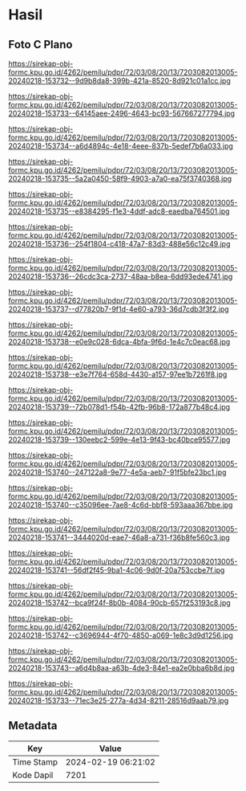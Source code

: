 # Hasil

## Foto C Plano

https://sirekap-obj-formc.kpu.go.id/4262/pemilu/pdpr/72/03/08/20/13/7203082013005-20240218-153732--9d9b8da8-399b-421a-8520-8d921c01a1cc.jpg

https://sirekap-obj-formc.kpu.go.id/4262/pemilu/pdpr/72/03/08/20/13/7203082013005-20240218-153733--64145aee-2496-4643-bc93-567667277794.jpg

https://sirekap-obj-formc.kpu.go.id/4262/pemilu/pdpr/72/03/08/20/13/7203082013005-20240218-153734--a6d4894c-4e18-4eee-837b-5edef7b6a033.jpg

https://sirekap-obj-formc.kpu.go.id/4262/pemilu/pdpr/72/03/08/20/13/7203082013005-20240218-153735--5a2a0450-58f9-4903-a7a0-ea75f3740368.jpg

https://sirekap-obj-formc.kpu.go.id/4262/pemilu/pdpr/72/03/08/20/13/7203082013005-20240218-153735--e8384295-f1e3-4ddf-adc8-eaedba764501.jpg

https://sirekap-obj-formc.kpu.go.id/4262/pemilu/pdpr/72/03/08/20/13/7203082013005-20240218-153736--254f1804-c418-47a7-83d3-488e56c12c49.jpg

https://sirekap-obj-formc.kpu.go.id/4262/pemilu/pdpr/72/03/08/20/13/7203082013005-20240218-153736--26cdc3ca-2737-48aa-b8ea-6dd93ede4741.jpg

https://sirekap-obj-formc.kpu.go.id/4262/pemilu/pdpr/72/03/08/20/13/7203082013005-20240218-153737--d77820b7-9f1d-4e60-a793-36d7cdb3f3f2.jpg

https://sirekap-obj-formc.kpu.go.id/4262/pemilu/pdpr/72/03/08/20/13/7203082013005-20240218-153738--e0e9c028-6dca-4bfa-9f6d-1e4c7c0eac68.jpg

https://sirekap-obj-formc.kpu.go.id/4262/pemilu/pdpr/72/03/08/20/13/7203082013005-20240218-153738--e3e7f764-658d-4430-a157-97ee1b7261f8.jpg

https://sirekap-obj-formc.kpu.go.id/4262/pemilu/pdpr/72/03/08/20/13/7203082013005-20240218-153739--72b078d1-f54b-42fb-96b8-172a877b48c4.jpg

https://sirekap-obj-formc.kpu.go.id/4262/pemilu/pdpr/72/03/08/20/13/7203082013005-20240218-153739--130eebc2-599e-4e13-9f43-bc40bce95577.jpg

https://sirekap-obj-formc.kpu.go.id/4262/pemilu/pdpr/72/03/08/20/13/7203082013005-20240218-153740--247122a8-9e77-4e5a-aeb7-91f5bfe23bc1.jpg

https://sirekap-obj-formc.kpu.go.id/4262/pemilu/pdpr/72/03/08/20/13/7203082013005-20240218-153740--c35096ee-7ae8-4c6d-bbf8-593aaa367bbe.jpg

https://sirekap-obj-formc.kpu.go.id/4262/pemilu/pdpr/72/03/08/20/13/7203082013005-20240218-153741--3444020d-eae7-46a8-a731-f36b8fe560c3.jpg

https://sirekap-obj-formc.kpu.go.id/4262/pemilu/pdpr/72/03/08/20/13/7203082013005-20240218-153741--56df2f45-9ba1-4c06-9d0f-20a753ccbe7f.jpg

https://sirekap-obj-formc.kpu.go.id/4262/pemilu/pdpr/72/03/08/20/13/7203082013005-20240218-153742--bca9f24f-8b0b-4084-90cb-657f253193c8.jpg

https://sirekap-obj-formc.kpu.go.id/4262/pemilu/pdpr/72/03/08/20/13/7203082013005-20240218-153742--c3696944-4f70-4850-a069-1e8c3d9d1256.jpg

https://sirekap-obj-formc.kpu.go.id/4262/pemilu/pdpr/72/03/08/20/13/7203082013005-20240218-153743--a6d4b8aa-a63b-4de3-84e1-ea2e0bba6b8d.jpg

https://sirekap-obj-formc.kpu.go.id/4262/pemilu/pdpr/72/03/08/20/13/7203082013005-20240218-153733--71ec3e25-277a-4d34-8211-28516d9aab79.jpg


## Metadata

| Key        | Value               |
| ---------- | ------------------- |
| Time Stamp | 2024-02-19 06:21:02 |
| Kode Dapil | 7201                |



